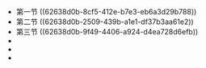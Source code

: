 - 第一节  ((62638d0b-8cf5-412e-b7e3-eb6a3d29b788))
- 第二节 ((62638d0b-2509-439b-a1e1-df37b3aa61e2))
- 第三节 ((62638d0b-9f49-4406-a924-d4ea728d6efb))
-
-
-